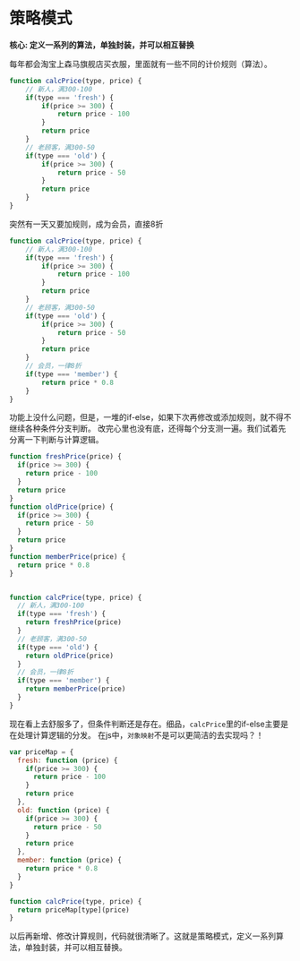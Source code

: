 # 策略模式

**核心: 定义一系列的算法，单独封装，并可以相互替换**

每年都会淘宝上森马旗舰店买衣服，里面就有一些不同的计价规则（算法）。
```javascript
function calcPrice(type, price) {
    // 新人，满300-100
    if(type === 'fresh') {
        if(price >= 300) {
            return price - 100
        }
        return price
    }
    // 老顾客，满300-50
    if(type === 'old') {
        if(price >= 300) {
            return price - 50
        }
        return price
    }
}
```
突然有一天又要加规则，成为会员，直接8折
```javascript
function calcPrice(type, price) {
    // 新人，满300-100
    if(type === 'fresh') {
        if(price >= 300) {
            return price - 100
        }
        return price
    }
    // 老顾客，满300-50
    if(type === 'old') {
        if(price >= 300) {
            return price - 50
        }
        return price
    }
    // 会员，一律8折
    if(type === 'member') {
        return price * 0.8
    }
}
```

功能上没什么问题，但是，一堆的if-else，如果下次再修改或添加规则，就不得不继续各种条件分支判断。
改完心里也没有底，还得每个分支测一遍。我们试着先分离一下判断与计算逻辑。

```javascript
function freshPrice(price) {
  if(price >= 300) {
    return price - 100
  }
  return price
}
function oldPrice(price) {
  if(price >= 300) {
    return price - 50
  }
  return price
}
function memberPrice(price) {
  return price * 0.8
}


function calcPrice(type, price) {
  // 新人，满300-100
  if(type === 'fresh') {
    return freshPrice(price)
  }
  // 老顾客，满300-50
  if(type === 'old') {
    return oldPrice(price)
  }
  // 会员，一律8折
  if(type === 'member') {
    return memberPrice(price)
  }
}
```
现在看上去舒服多了，但条件判断还是存在。细品，`calcPrice`里的if-else主要是在处理计算逻辑的分发。
在js中，`对象映射`不是可以更简洁的去实现吗？！
```javascript
var priceMap = {
  fresh: function (price) {
    if(price >= 300) {
      return price - 100
    }
    return price
  },
  old: function (price) {
    if(price >= 300) {
      return price - 50
    }
    return price
  },
  member: function (price) {
    return price * 0.8
  }
}

function calcPrice(type, price) {
  return priceMap[type](price)
}
```
以后再新增、修改计算规则，代码就很清晰了。这就是策略模式，定义一系列算法，单独封装，并可以相互替换。
